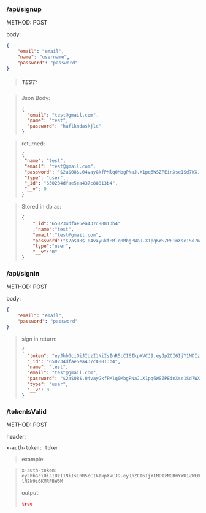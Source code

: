 ### /api/signup

METHOD: POST

body:
```json
{
    "email": "email",
    "name": "username",
    "password": "password"
}
```

> ##### TEST: 

> Json Body: 
> ```json
> {
>   "email": "test@gmail.com",
>   "name": "test",
>   "password": "haflkndaskjlc"
> }
> ```

> returned: 
> ```json
> {
>  "name": "test",
>  "email": "test@gmail.com",
>  "password": "$2a$08$.04vayGkfPMlq0MbgPNaJ.X1pq6WSZPEinXse1Sd7WX.2RgqGewxi",
>  "type": "user",
>  "_id": "650234dfae5ea437c88813b4",
>  "__v": 0
> }
> ```

> Stored in db as: 
> ```json
> {
>     "_id":"650234dfae5ea437c88813b4"
>     ,"name":"test",
>     "email":"test@gmail.com",
>     "password":"$2a$08$.04vayGkfPMlq0MbgPNaJ.X1pq6WSZPEinXse1Sd7WX.2RgqGewxi",
>     "type":"user",
>     "__v":"0"
> }
> ```



### /api/signin

METHOD: POST

body:
```json
{
    "email": "email",
    "password": "password"
}
```

> sign in return:
> ```json
> {
>   "token": "eyJhbGciOiJIUzI1NiIsInR5cCI6IkpXVCJ9.eyJpZCI6IjY1MDIzNGRmYWU1ZWE0MzdjODg4MTNiNCIsImlhdCI6MTY5NDY0MzU2NX0.i1OmAldmVG5qxoI5ZhmXMyT9j2f-lN2N9i6KMRPBW6M",
>   "_id": "650234dfae5ea437c88813b4",
>   "name": "test",
>   "email": "test@gmail.com",
>   "password": "$2a$08$.04vayGkfPMlq0MbgPNaJ.X1pq6WSZPEinXse1Sd7WX.2RgqGewxi",
>   "type": "user",
>   "__v": 0
> }
> ```


### /tokenIsValid

METHOD: POST

header:
```
x-auth-token: token
```

> example: 

> ```
> x-auth-token: eyJhbGciOiJIUzI1NiIsInR5cCI6IkpXVCJ9.eyJpZCI6IjY1MDIzNGRmYWU1ZWE0MzdjODg4MTNiNCIsImlhdCI6MTY5NDY0MzU2NX0.i1OmAldmVG5qxoI5ZhmXMyT9j2f-lN2N9i6KMRPBW6M
> ```
> 
> output:
> ```json
> true
> ```


